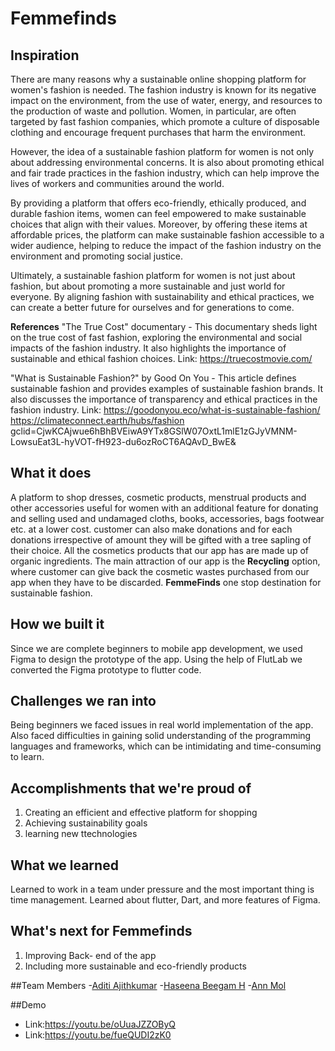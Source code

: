 # Femmefinds

## Inspiration
There are many reasons why a sustainable online shopping platform for women's fashion is needed. The fashion industry is known for its negative impact on the environment, from the use of water, energy, and resources to the production of waste and pollution. Women, in particular, are often targeted by fast fashion companies, which promote a culture of disposable clothing and encourage frequent purchases that harm the environment.

However, the idea of a sustainable fashion platform for women is not only about addressing environmental concerns. It is also about promoting ethical and fair trade practices in the fashion industry, which can help improve the lives of workers and communities around the world.

By providing a platform that offers eco-friendly, ethically produced, and durable fashion items, women can feel empowered to make sustainable choices that align with their values. Moreover, by offering these items at affordable prices, the platform can make sustainable fashion accessible to a wider audience, helping to reduce the impact of the fashion industry on the environment and promoting social justice.

Ultimately, a sustainable fashion platform for women is not just about fashion, but about promoting a more sustainable and just world for everyone. By aligning fashion with sustainability and ethical practices, we can create a better future for ourselves and for generations to come.

**References**
"The True Cost" documentary - This documentary sheds light on the true cost of fast fashion, exploring the environmental and social impacts of the fashion industry. It also highlights the importance of sustainable and ethical fashion choices.
Link: https://truecostmovie.com/

"What is Sustainable Fashion?" by Good On You - This article defines sustainable fashion and provides examples of sustainable fashion brands. It also discusses the importance of transparency and ethical practices in the fashion industry.
Link: https://goodonyou.eco/what-is-sustainable-fashion/
https://climateconnect.earth/hubs/fashion
gclid=CjwKCAjwue6hBhBVEiwA9YTx8GSlW07OxtL1mlE1zGJyVMNM-LowsuEat3L-hyVOT-fH923-du6ozRoCT6AQAvD_BwE&


## What it does
A platform to shop dresses, cosmetic products, menstrual products and other accessories useful for women with an additional feature for donating and selling used and undamaged cloths, books, accessories, bags footwear etc. at a lower cost. customer can  also make donations and for each donations irrespective of amount they will be gifted with a tree sapling of their choice. All the cosmetics products that our app has are made up of organic ingredients. The main attraction of our app is the **Recycling** option, where customer can give back the cosmetic wastes purchased from our app when they have to be discarded. **FemmeFinds** one stop destination for sustainable fashion.

## How we built it
Since we are complete beginners to mobile app development, we used Figma to design the prototype of the app. Using the help of FlutLab we converted the Figma prototype to flutter code. 

## Challenges we ran into
Being beginners we faced issues in real world implementation of the app. Also faced difficulties in gaining solid understanding of the programming languages and frameworks, which can be intimidating and time-consuming to learn.

## Accomplishments that we're proud of
1. Creating an efficient and effective platform for shopping
2. Achieving sustainability goals
3. learning new ttechnologies

## What we learned
Learned to work in a team under pressure and the most important thing is time management. Learned about flutter, Dart, and more features of Figma. 

## What's next for Femmefinds
1. Improving Back- end of the app
2. Including more sustainable and eco-friendly products

##Team Members
-[Aditi Ajithkumar](https://github.com/AditiAjithkumar)
-[Haseena Beegam H](https://github.com/HaseenaBeegamH)
-[Ann Mol](https://github.com/AnnMol-2002)

##Demo
- Link:https://youtu.be/oUuaJZZOByQ
- Link:https://youtu.be/fueQUDI2zK0
